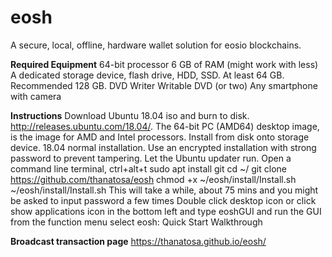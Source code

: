 # eosh
A secure, local, offline, hardware wallet solution for eosio blockchains.

<b>Required Equipment</b>
64-bit processor
6 GB of RAM (might work with less)
A dedicated storage device, flash drive, HDD, SSD. At least 64 GB. Recommended 128 GB.
DVD Writer
Writable DVD (or two)
Any smartphone with camera

<b>Instructions</b>
Download Ubuntu 18.04 iso and burn to disk. http://releases.ubuntu.com/18.04/. The 64-bit PC (AMD64) desktop image, is the image for AMD and Intel processors.
Install from disk onto storage device. 18.04 normal installation.
Use an encrypted installation with strong password to prevent tampering.
Let the Ubuntu updater run.
Open a command line terminal, ctrl+alt+t
       sudo apt install git
       cd ~/
       git clone https://github.com/thanatosa/eosh
       chmod +x ~/eosh/install/Install.sh
       ~/eosh/install/Install.sh
This will take a while, about 75 mins and you might be asked to input password a few times
Double click desktop icon or click show applications icon in the bottom left and type eoshGUI and run the GUI
from the function menu select eosh: Quick Start Walkthrough 

<b>Broadcast transaction page</b>
https://thanatosa.github.io/eosh/
